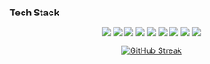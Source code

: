 ### Tech Stack
<p align="center">
  <img src="https://img.shields.io/badge/Python-3776AB?style=for-the-badge&logo=python&logoColor=white" />
  <img src="https://img.shields.io/badge/R-276DC3?style=for-the-badge&logo=r&logoColor=white" />
  <img src="https://img.shields.io/badge/Numpy-4974BF?style=for-the-badge&logo=numpy&logoColor=white" />
  <img src="https://img.shields.io/badge/Matplotlib-11557C?style=for-the-badge&logo=plotly&logoColor=white" />
  <img src="https://img.shields.io/badge/Scikit--Learn-5F8AA3?style=for-the-badge&logo=scikit-learn&logoColor=white" />
  <img src="https://img.shields.io/badge/SQL-4479A1?style=for-the-badge&logo=mysql&logoColor=white" />
  <img src="https://img.shields.io/badge/Excel-217346?style=for-the-badge&logo=microsoft-excel&logoColor=white" />
  <img src="https://img.shields.io/badge/PowerBI-6DB5A5?style=for-the-badge&logo=powerbi&logoColor=black" />
  <img src="https://img.shields.io/badge/Tableau-2d5579?style=for-the-badge&logo=tableau&logoColor=white" />
</p>

<div align="center">

[![GitHub Streak](https://streak-stats.demolab.com?user=iEsmeralda&theme=transparent&hide_border=true&short_numbers=true&date_format=j%20M%5B%20Y%5D&dates=8672B2&ring=382D46&stroke=362E48&sideNums=9C93EB&sideLabels=645AEB&fire=9C93EB&currStreakNum=9C93EB&currStreakLabel=645AEB)](https://git.io/streak-stats)

</div>

